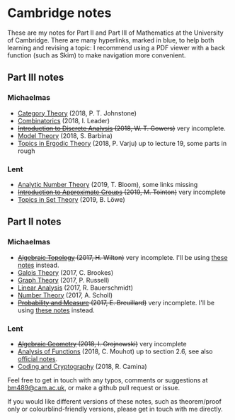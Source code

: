 # Cambridge notes

These are my notes for Part II and Part III of Mathematics at the University of Cambridge.
There are many hyperlinks, marked in blue, to help both learning and revising a topic: I recommend using a PDF viewer with a back function (such as Skim) to make navigation more convenient.

## Part III notes
### Michaelmas
- [Category Theory](iii/mich/category_theory.pdf) (2018, P. T. Johnstone)
- [Combinatorics](iii/mich/combinatorics.pdf) (2018, I. Leader)
- ~~[Introduction to Discrete Analysis](iii/mich/introduction_to_discrete_analysis.pdf) (2018, W. T. Gowers)~~ very incomplete.
- [Model Theory](iii/mich/model_theory.pdf) (2018, S. Barbina)
- [Topics in Ergodic Theory](iii/mich/topics_in_ergodic_theory.pdf) (2018, P. Varju) up to lecture 19, some parts in rough

### Lent
- [Analytic Number Theory](iii/lent/analytic_number_theory.pdf) (2019, T. Bloom), some links missing
- ~~[Introduction to Approximate Groups](iii/lent/introduction_to_approximate_groups.pdf) (2019, M. Tointon)~~ very incomplete
- [Topics in Set Theory](iii/lent/topics_in_set_theory.pdf) (2019, B. Löwe)

## Part II notes

### Michaelmas
- ~~[Algebraic Topology](ii/mich/algebraic_topology.pdf) (2017, H. Wilton)~~ very incomplete. I'll be using [these notes](https://www.dpmms.cam.ac.uk/~or257/teaching/notes/at.pdf) instead.
- [Galois Theory](ii/mich/galois_theory.pdf) (2017, C. Brookes)
- [Graph Theory](ii/mich/graph_theory.pdf) (2017, P. Russell)
- [Linear Analysis](ii/mich/linear_analysis.pdf) (2017, R. Bauerschmidt)
- [Number Theory](ii/mich/number_theory2.pdf) (2017, A. Scholl)
- ~~[Probability and Measure](ii/mich/probability_and_measure.pdf) (2017, E. Breuillard)~~ very incomplete. I'll be using [these notes](http://www.statslab.cam.ac.uk/~james/Lectures/pm.pdf) instead.

### Lent
- ~~[Algebraic Geometry](ii/lent/algebraic_geometry.pdf) (2018, I. Grojnowski)~~ very incomplete
- [Analysis of Functions](ii/lent/analysis_of_functions.pdf) (2018, C. Mouhot) up to section 2.6, see also [official notes](https://cmouhot.wordpress.com/2017/01/26/analysis-of-functions-part-ii-d-course/).
- [Coding and Cryptography](ii/lent/coding_and_cryptography.pdf) (2018, R. Camina)

Feel free to get in touch with any typos, comments or suggestions at <bm489@cam.ac.uk>, or make a github pull request or issue.

If you would like different versions of these notes, such as theorem/proof only or colourblind-friendly versions, please get in touch with me directly.
